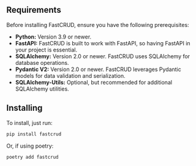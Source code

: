 ## Requirements
<p>Before installing FastCRUD, ensure you have the following prerequisites:</p>
<ul>
  <li><b>Python:</b> Version 3.9 or newer.</li>
  <li><b>FastAPI:</b> FastCRUD is built to work with FastAPI, so having FastAPI in your project is essential.</li>
  <li><b>SQLAlchemy:</b> Version 2.0 or newer. FastCRUD uses SQLAlchemy for database operations.</li>
  <li><b>Pydantic V2:</b> Version 2.0 or newer. FastCRUD leverages Pydantic models for data validation and serialization.</li>
  <li><b>SQLAlchemy-Utils:</b> Optional, but recommended for additional SQLAlchemy utilities.</li>
</ul>

## Installing

 To install, just run:
 ```sh
 pip install fastcrud
 ```

Or, if using poetry:

```sh
poetry add fastcrud
```